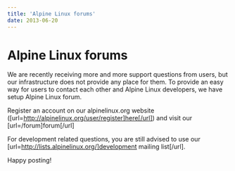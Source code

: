 ```yaml
---
title: 'Alpine Linux forums'
date: 2013-06-20
---
```


# Alpine Linux forums
We are recently receiving more and more support questions from users, but our infrastructure does not provide any place for them.
To provide an easy way for users to contact each other and Alpine Linux developers, we have setup Alpine Linux forum.

Register an account on our alpinelinux.org website ([url=http://alpinelinux.org/user/register]here[/url]) and visit our [url=/forum]forum[/url]

For development related questions, you are still advised to use our [url=http://lists.alpinelinux.org/]development mailing list[/url].

Happy posting!